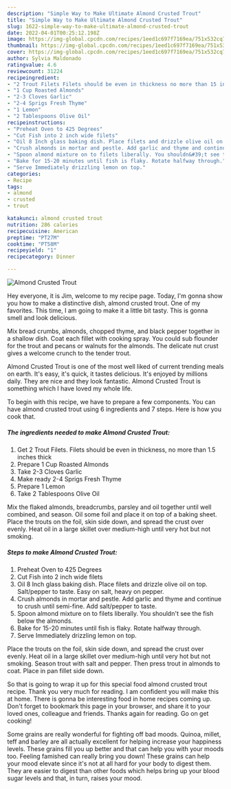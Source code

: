 ```yaml
---
description: "Simple Way to Make Ultimate Almond Crusted Trout"
title: "Simple Way to Make Ultimate Almond Crusted Trout"
slug: 1622-simple-way-to-make-ultimate-almond-crusted-trout
date: 2022-04-01T00:25:12.198Z
image: https://img-global.cpcdn.com/recipes/1eed1c697f7169ea/751x532cq70/almond-crusted-trout-recipe-main-photo.jpg
thumbnail: https://img-global.cpcdn.com/recipes/1eed1c697f7169ea/751x532cq70/almond-crusted-trout-recipe-main-photo.jpg
cover: https://img-global.cpcdn.com/recipes/1eed1c697f7169ea/751x532cq70/almond-crusted-trout-recipe-main-photo.jpg
author: Sylvia Maldonado
ratingvalue: 4.6
reviewcount: 31224
recipeingredient:
- "2 Trout Filets Filets should be even in thickness no more than 15 inches thick"
- "1 Cup Roasted Almonds"
- "2-3 Cloves Garlic"
- "2-4 Sprigs Fresh Thyme"
- "1 Lemon"
- "2 Tablespoons Olive Oil"
recipeinstructions:
- "Preheat Oven to 425 Degrees"
- "Cut Fish into 2 inch wide filets"
- "Oil 8 Inch glass baking dish. Place filets and drizzle olive oil on top. Salt/pepper to taste. Easy on salt, heavy on pepper."
- "Crush almonds in mortar and pestle. Add garlic and thyme and continue to crush until semi-fine. Add salt/pepper to taste."
- "Spoon almond mixture on to filets liberally. You shouldn&#39;t see the fish below the almonds."
- "Bake for 15-20 minutes until fish is flaky. Rotate halfway through."
- "Serve Immediately drizzling lemon on top."
categories:
- Recipe
tags:
- almond
- crusted
- trout

katakunci: almond crusted trout 
nutrition: 286 calories
recipecuisine: American
preptime: "PT27M"
cooktime: "PT58M"
recipeyield: "1"
recipecategory: Dinner

---
```



![Almond Crusted Trout](https://img-global.cpcdn.com/recipes/1eed1c697f7169ea/751x532cq70/almond-crusted-trout-recipe-main-photo.jpg)

Hey everyone, it is Jim, welcome to my recipe page. Today, I'm gonna show you how to make a distinctive dish, almond crusted trout. One of my favorites. This time, I am going to make it a little bit tasty. This is gonna smell and look delicious.

Mix bread crumbs, almonds, chopped thyme, and black pepper together in a shallow dish. Coat each fillet with cooking spray. You could sub flounder for the trout and pecans or walnuts for the almonds. The delicate nut crust gives a welcome crunch to the tender trout.

Almond Crusted Trout is one of the most well liked of current trending meals on earth. It's easy, it's quick, it tastes delicious. It's enjoyed by millions daily. They are nice and they look fantastic. Almond Crusted Trout is something which I have loved my whole life.


To begin with this recipe, we have to prepare a few components. You can have almond crusted trout using 6 ingredients and 7 steps. Here is how you cook that.

<!--inarticleads1-->

##### The ingredients needed to make Almond Crusted Trout:

1. Get 2 Trout Filets. Filets should be even in thickness, no more than 1.5 inches thick
1. Prepare 1 Cup Roasted Almonds
1. Take 2-3 Cloves Garlic
1. Make ready 2-4 Sprigs Fresh Thyme
1. Prepare 1 Lemon
1. Take 2 Tablespoons Olive Oil


Mix the flaked almonds, breadcrumbs, parsley and oil together until well combined, and season. Oil some foil and place it on top of a baking sheet. Place the trouts on the foil, skin side down, and spread the crust over evenly. Heat oil in a large skillet over medium-high until very hot but not smoking. 

<!--inarticleads2-->

##### Steps to make Almond Crusted Trout:

1. Preheat Oven to 425 Degrees
1. Cut Fish into 2 inch wide filets
1. Oil 8 Inch glass baking dish. Place filets and drizzle olive oil on top. Salt/pepper to taste. Easy on salt, heavy on pepper.
1. Crush almonds in mortar and pestle. Add garlic and thyme and continue to crush until semi-fine. Add salt/pepper to taste.
1. Spoon almond mixture on to filets liberally. You shouldn&#39;t see the fish below the almonds.
1. Bake for 15-20 minutes until fish is flaky. Rotate halfway through.
1. Serve Immediately drizzling lemon on top.


Place the trouts on the foil, skin side down, and spread the crust over evenly. Heat oil in a large skillet over medium-high until very hot but not smoking. Season trout with salt and pepper. Then press trout in almonds to coat. Place in pan fillet side down. 

So that is going to wrap it up for this special food almond crusted trout recipe. Thank you very much for reading. I am confident you will make this at home. There is gonna be interesting food in home recipes coming up. Don't forget to bookmark this page in your browser, and share it to your loved ones, colleague and friends. Thanks again for reading. Go on get cooking!

Some grains are really wonderful for fighting off bad moods. Quinoa, millet, teff and barley are all actually excellent for helping increase your happiness levels. These grains fill you up better and that can help you with your moods too. Feeling famished can really bring you down! These grains can help your mood elevate since it's not at all hard for your body to digest them. They are easier to digest than other foods which helps bring up your blood sugar levels and that, in turn, raises your mood.

